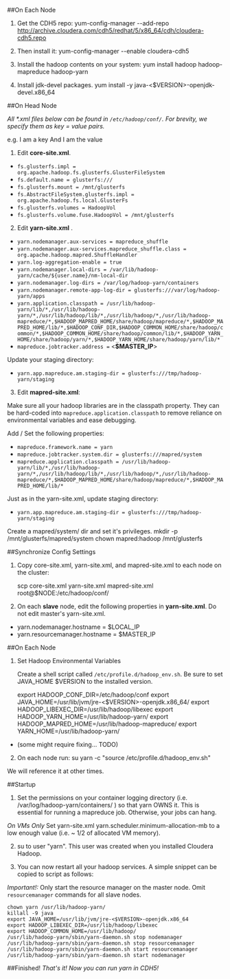 ##On Each Node

1) Get the CDH5 repo: 
    yum-config-manager --add-repo http://archive.cloudera.com/cdh5/redhat/5/x86_64/cdh/cloudera-cdh5.repo
    
2) Then install it: 
    yum-config-manager --enable cloudera-cdh5

3) Install the hadoop contents on your system: 
    yum install hadoop hadoop-mapreduce hadoop-yarn

4) Install jdk-devel packages.
    yum install -y java-<$VERSION>-openjdk-devel.x86_64
    
##On Head Node

_All *.xml files below can be found in `/etc/hadoop/conf/`.  For brevity, we specify them as key = value pairs._

e.g.
    <property>
        <name>I am a key</name>
        <value>And I am the value</value>
    </property>
1) Edit **core-site.xml**.  

* `fs.glusterfs.impl = org.apache.hadoop.fs.glusterfs.GlusterFileSystem` 
* `fs.default.name = glusterfs:///` 
* `fs.glusterfs.mount = /mnt/glusterfs`
* `fs.AbstractFileSystem.glusterfs.impl = org.apache.hadoop.fs.local.GlusterFs`
* `fs.glusterfs.volumes = HadoopVol`
* `fs.glusterfs.volume.fuse.HadoopVol = /mnt/glusterfs`


2) Edit **yarn-site.xml** .

* `yarn.nodemanager.aux-services = mapreduce_shuffle` 
* `yarn.nodemanager.aux-services.mapreduce_shuffle.class = org.apache.hadoop.mapred.ShuffleHandler`
* `yarn.log-aggregation-enable = true` 
* `yarn.nodemanager.local-dirs = /var/lib/hadoop-yarn/cache/${user.name}/nm-local-dir` 
* `yarn.nodemanager.log-dirs = /var/log/hadoop-yarn/containers` 
* `yarn.nodemanager.remote-app-log-dir = glusterfs:///var/log/hadoop-yarn/apps` 
* `yarn.application.classpath = /usr/lib/hadoop-yarn/lib/*,/usr/lib/hadoop-yarn/*,/usr/lib/hadoop/lib/*,/usr/lib/hadoop/*,/usr/lib/hadoop-mapreduce/*,$HADOOP_MAPRED_HOME/share/hadoop/mapreduce/*,$HADOOP_MAPRED_HOME/lib/*,$HADOOP_CONF_DIR,$HADOOP_COMMON_HOME/share/hadoop/common/*,$HADOOP_COMMON_HOME/share/hadoop/common/lib/*,$HADOOP_YARN_HOME/share/hadoop/yarn/*,$HADOOP_YARN_HOME/share/hadoop/yarn/lib/*`
* `mapreduce.jobtracker.address =` <**$MASTER_IP**>

Update your staging directory:

* `yarn.app.mapreduce.am.staging-dir = glusterfs:///tmp/hadoop-yarn/staging`

3) Edit  **mapred-site.xml**:

Make sure all your hadoop libraries are in the classpath property.  They can be hard-coded into `mapreduce.application.classpath` to remove reliance on environmental variables and ease debugging.

Add / Set the following properties:

* `mapreduce.framework.name = yarn`
* `mapreduce.jobtracker.system.dir = glusterfs:///mapred/system`
* `mapreduce.application.classpath = /usr/lib/hadoop-yarn/lib/*,/usr/lib/hadoop-yarn/*,/usr/lib/hadoop/lib/*,/usr/lib/hadoop/*,/usr/lib/hadoop-mapreduce/*,$HADOOP_MAPRED_HOME/share/hadoop/mapreduce/*,$HADOOP_MAPRED_HOME/lib/*`

Just as in the yarn-site.xml, update staging directory:

* `yarn.app.mapreduce.am.staging-dir = glusterfs:///tmp/hadoop-yarn/staging`

Create a mapred/system/ dir and set it's privileges.
    mkdir -p /mnt/glusterfs/mapred/system
    chown mapred:hadoop /mnt/glusterfs

##Synchronize Config Settings

1) Copy core-site.xml, yarn-site.xml, and mapred-site.xml to each node on the cluster:

    scp core-site.xml yarn-site.xml mapred-site.xml root@$NODE:/etc/hadoop/conf/

2) On each **slave** node, edit the following properties in **yarn-site.xml**. Do not edit master's yarn-site.xml.

* yarn.nodemanager.hostname = $LOCAL_IP
* yarn.resourcemanager.hostname = $MASTER_IP

##On Each Node

1) Set Hadoop Environmental Variables

    Create a shell script called `/etc/profile.d/hadoop_env.sh`. Be sure to set JAVA_HOME $VERSION to the installed version.

    export HADOOP_CONF_DIR=/etc/hadoop/conf
    export JAVA_HOME=/usr/lib/jvm/jre-<$VERSION>-openjdk.x86_64/ 
    export HADOOP_LIBEXEC_DIR=/usr/lib/hadoop/libexec
    export HADOOP_YARN_HOME=/usr/lib/hadoop-yarn/
    export HADOOP_MAPRED_HOME=/usr/lib/hadoop-mapreduce/
    export YARN_HOME=/usr/lib/hadoop-yarn/
* (some might require fixing... TODO)

2) On each node run:
    su yarn -c "source /etc/profile.d/hadoop_env.sh"

We will reference it at other times. 

##Startup

1) Set the permissions on your container logging directory (i.e. /var/log/hadoop-yarn/containers/ ) so that yarn OWNS it.  This is essential for running a mapreduce job.  Otherwise, your jobs can hang.  

_On VMs Only_
    Set yarn-site.xml yarn.scheduler.minimum-allocation-mb to a low enough value (i.e. ~ 1/2 of allocated VM memory). 

2) su to user "yarn".  This user was created when you installed Cloudera Hadoop. 

3) You can now restart all your hadoop services.   A simple snippet can be copied to script as follows:

_Important!:_ Only start the resource manager on the master node.  Omit `resourcemanager` commands for all slave nodes.

    chown yarn /usr/lib/hadoop-yarn/  
    killall -9 java
    export JAVA_HOME=/usr/lib/jvm/jre-<$VERSION>-openjdk.x86_64
    export HADOOP_LIBEXEC_DIR=/usr/lib/hadoop/libexec
    export HADOOP_COMMON_HOME=/usr/lib/hadoop/
    /usr/lib/hadoop-yarn/sbin/yarn-daemon.sh stop nodemanager
    /usr/lib/hadoop-yarn/sbin/yarn-daemon.sh stop resourcemanager 
    /usr/lib/hadoop-yarn/sbin/yarn-daemon.sh start resourcemanager
    /usr/lib/hadoop-yarn/sbin/yarn-daemon.sh start nodemanager 

   

##Finished!
_That's it! Now you can run yarn in CDH5!_